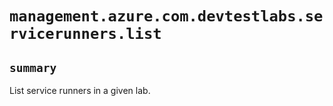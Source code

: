 # `management.azure.com.devtestlabs.servicerunners.list`

## `summary`
List service runners in a given lab.


